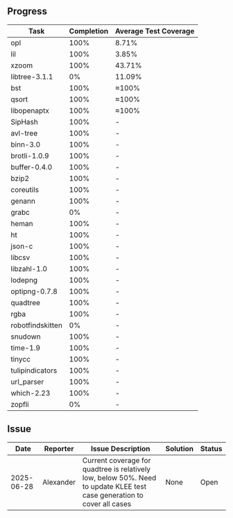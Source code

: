 ## Progress
| Task                | Completion | Average Test Coverage |
|---------------------|------------|------------------------|
| opl                 | 100%       | 8.71%                  |
| lil                 | 100%       | 3.85%                  |
| xzoom               | 100%       | 43.71%                 |
| libtree-3.1.1       | 0%         | 11.09%                 |
| bst                 | 100%       | ≈100%                  |
| qsort               | 100%       | ≈100%                  |
| libopenaptx         | 100%       | ≈100%                  |
| SipHash             | 100%       | -                      |
| avl-tree            | 100%       | -                      |
| binn-3.0            | 100%       | -                      |
| brotli-1.0.9        | 100%       | -                      |
| buffer-0.4.0        | 100%       | -                      |
| bzip2               | 100%       | -                      |
| coreutils           | 100%       | -                      |
| genann              | 100%       | -                      |
| grabc               | 0%         | -                      |
| heman               | 100%       | -                      |
| ht                  | 100%       | -                      |
| json-c              | 100%       | -                      |
| libcsv              | 100%       | -                      |
| libzahl-1.0         | 100%       | -                      |
| lodepng             | 100%       | -                      |
| optipng-0.7.8       | 100%       | -                      |
| quadtree            | 100%       | -                      |
| rgba                | 100%       | -                      |
| robotfindskitten    | 0%         | -                      |
| snudown             | 100%       | -                      |
| time-1.9            | 100%       | -                      |
| tinycc              | 100%       | -                      |
| tulipindicators     | 100%       | -                      |
| url_parser          | 100%       | -                      |
| which-2.23          | 100%       | -                      |
| zopfli              | 0%         | -                      |

## Issue
| Date       | Reporter   | Issue Description                                                                 | Solution | Status |
|------------|------------|-----------------------------------------------------------------------------------|----------|--------|
| 2025-06-28 | Alexander  | Current coverage for quadtree is relatively low, below 50%. Need to update KLEE test case generation to cover all cases | None     | Open   |
